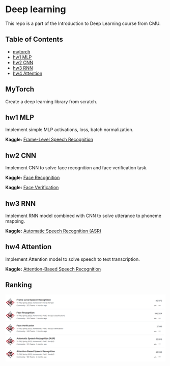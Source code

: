 # Deep learning

This repo is a part of the Introduction to Deep Learning course from CMU.

## Table of Contents
- [mytorch](./mytorch)
- [hw1 MLP](./hw1)
- [hw2 CNN](./hw2)
- [hw3 RNN](./hw3)
- [hw4 Attention](./hw4)

## MyTorch
Create a deep learning library from scratch.

## hw1 MLP
Implement simple MLP activations, loss, batch normalization. 

**Kaggle:** [Frame-Level Speech Recognition](https://www.kaggle.com/competitions/11-785-s22-hw1p2)

## hw2 CNN

Implement CNN to solve face recognition and face verification task. 

**Kaggle:** [Face Recognition](https://www.kaggle.com/competitions/11-785-s22-hw2p2-classification)

**Kaggle:** [Face Verification](https://www.kaggle.com/competitions/11-785-s22-hw2p2-verification)


## hw3 RNN

Implement RNN model combined with CNN to solve utterance to phoneme mapping.

**Kaggle:** [Automatic Speech Recognition (ASR)](https://www.kaggle.com/competitions/11-785-s22-hw3p2)


## hw4 Attention

Implement Attention model to solve speech to text transcription.

**Kaggle:** [Attention-Based Speech Recognition](https://www.kaggle.com/competitions/11-785-s22-hw4p2)

## Ranking
![Kaggle](src/kaggle.png)
